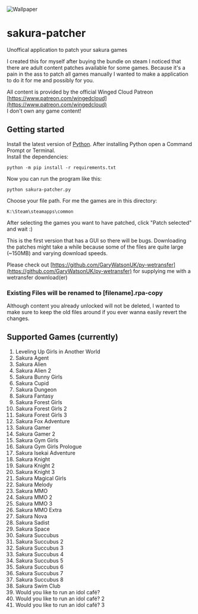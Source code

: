 ![Wallpaper](https://cdn.cloudflare.steamstatic.com/steamcommunity/public/images/items/935070/341aee92e96130ec2d5eec794143a68c2fc5d29d.jpg)

# sakura-patcher

Unoffical application to patch your sakura games

I created this for myself after buying the bundle on steam I noticed that there are adult content patches available for some games.
Because it's a pain in the ass to patch all games manually I wanted to make a application to do it for me and possibly for you.

All content is provided by the official Winged Cloud Patreon [https://www.patreon.com/wingedcloud](https://www.patreon.com/wingedcloud)  
I don't own any game content!

## Getting started

Install the latest version of [Python](https://www.python.org/downloads/). After installing Python open a Command Prompt or Terminal.  
Install the dependencies:  

    python -m pip install -r requirements.txt

Now you can run the program like this:

    python sakura-patcher.py 

Choose your file path. For me the games are in this directory:

    K:\Steam\steamapps\common

After selecting the games you want to have patched, click "Patch selected" and wait :)

This is the first version that has a GUI so there will be bugs.
Downloading the patches might take a while because some of the files are quite large (~150MB) and varying download speeds.

Please check out [https://github.com/GaryWatsonUK/py-wetransfer](https://github.com/GaryWatsonUK/py-wetransfer) for supplying me with a wetransfer download(er)

### Existing Files will be renamed to [filename].rpa-copy

Although content you already unlocked will not be deleted, I wanted to make sure to keep the old files around if you ever wanna easily revert the changes.

## Supported Games (currently)

1. Leveling Up Girls in Another World
2. Sakura Agent
3. Sakura Alien
4. Sakura Alien 2
5. Sakura Bunny Girls
6. Sakura Cupid
7. Sakura Dungeon
8. Sakura Fantasy
9. Sakura Forest Girls
10. Sakura Forest Girls 2
11. Sakura Forest Girls 3
12. Sakura Fox Adventure
13. Sakura Gamer
14. Sakura Gamer 2
15. Sakura Gym Girls
16. Sakura Gym Girls Prologue
17. Sakura Isekai Adventure
18. Sakura Knight
19. Sakura Knight 2
20. Sakura Knight 3
21. Sakura Magical Girls
22. Sakura Melody
23. Sakura MMO
24. Sakura MMO 2
25. Sakura MMO 3
26. Sakura MMO Extra
27. Sakura Nova
28. Sakura Sadist
29. Sakura Space
30. Sakura Succubus
31. Sakura Succubus 2
32. Sakura Succubus 3
33. Sakura Succubus 4
34. Sakura Succubus 5
35. Sakura Succubus 6
36. Sakura Succubus 7
37. Sakura Succubus 8
38. Sakura Swim Club
39. Would you like to run an idol café?
40. Would you like to run an idol café? 2
41. Would you like to run an idol café? 3
